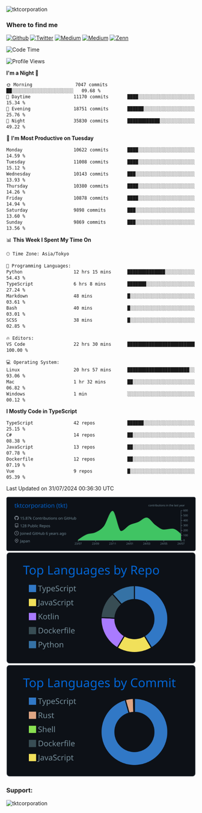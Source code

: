 <p align="left"> <img src="https://komarev.com/ghpvc/?username=tktcorporation&label=Profile%20views&color=0e75b6&style=flat" alt="tktcorporation" /> </p>

<h3>Where to find me</h3>
<p>
<a href="https://github.com/tktcorporation" target="_blank"><img alt="Github" src="https://img.shields.io/badge/GitHub-%2312100E.svg?&style=for-the-badge&logo=Github&logoColor=white" /></a>
<a href="https://twitter.com/tktcorporation" target="_blank"><img alt="Twitter" src="https://img.shields.io/badge/twitter-%231DA1F2.svg?&style=for-the-badge&logo=twitter&logoColor=white" /></a>
<a href="https://www.linkedin.com/in/tktcorporation" target="_blank"><img alt="Medium" src="https://img.shields.io/badge/linkdin-0a66c2.svg?&style=for-the-badge&logo=linkedin&logoColor=white" /></a>
<a href="https://qiita.com/tktcorporation" target="_blank"><img alt="Medium" src="https://img.shields.io/badge/qiita-55C500.svg?&style=for-the-badge&logo=qiita&logoColor=white" /></a>
<a href="https://zenn.dev/tktcorporation" target="_blank"><img alt="Zenn" src="https://img.shields.io/badge/Zenn-3EA8FF.svg?&style=for-the-badge&logo=Zenn&logoColor=white" /></a>
</p>
  
<!--START_SECTION:waka-->
![Code Time](http://img.shields.io/badge/Code%20Time-1%2C645%20hrs%2045%20mins-blue)

![Profile Views](http://img.shields.io/badge/Profile%20Views-0-blue)

**I'm a Night 🦉** 

```text
🌞 Morning                7047 commits        ██░░░░░░░░░░░░░░░░░░░░░░░   09.68 % 
🌆 Daytime                11170 commits       ████░░░░░░░░░░░░░░░░░░░░░   15.34 % 
🌃 Evening                18751 commits       ██████░░░░░░░░░░░░░░░░░░░   25.76 % 
🌙 Night                  35830 commits       ████████████░░░░░░░░░░░░░   49.22 % 
```
📅 **I'm Most Productive on Tuesday** 

```text
Monday                   10622 commits       ████░░░░░░░░░░░░░░░░░░░░░   14.59 % 
Tuesday                  11008 commits       ████░░░░░░░░░░░░░░░░░░░░░   15.12 % 
Wednesday                10143 commits       ███░░░░░░░░░░░░░░░░░░░░░░   13.93 % 
Thursday                 10380 commits       ████░░░░░░░░░░░░░░░░░░░░░   14.26 % 
Friday                   10878 commits       ████░░░░░░░░░░░░░░░░░░░░░   14.94 % 
Saturday                 9898 commits        ███░░░░░░░░░░░░░░░░░░░░░░   13.60 % 
Sunday                   9869 commits        ███░░░░░░░░░░░░░░░░░░░░░░   13.56 % 
```


📊 **This Week I Spent My Time On** 

```text
🕑︎ Time Zone: Asia/Tokyo

💬 Programming Languages: 
Python                   12 hrs 15 mins      ██████████████░░░░░░░░░░░   54.43 % 
TypeScript               6 hrs 8 mins        ███████░░░░░░░░░░░░░░░░░░   27.24 % 
Markdown                 48 mins             █░░░░░░░░░░░░░░░░░░░░░░░░   03.61 % 
Bash                     40 mins             █░░░░░░░░░░░░░░░░░░░░░░░░   03.01 % 
SCSS                     38 mins             █░░░░░░░░░░░░░░░░░░░░░░░░   02.85 % 

🔥 Editors: 
VS Code                  22 hrs 30 mins      █████████████████████████   100.00 % 

💻 Operating System: 
Linux                    20 hrs 57 mins      ███████████████████████░░   93.06 % 
Mac                      1 hr 32 mins        ██░░░░░░░░░░░░░░░░░░░░░░░   06.82 % 
Windows                  1 min               ░░░░░░░░░░░░░░░░░░░░░░░░░   00.12 % 
```

**I Mostly Code in TypeScript** 

```text
TypeScript               42 repos            ██████░░░░░░░░░░░░░░░░░░░   25.15 % 
C#                       14 repos            ██░░░░░░░░░░░░░░░░░░░░░░░   08.38 % 
JavaScript               13 repos            ██░░░░░░░░░░░░░░░░░░░░░░░   07.78 % 
Dockerfile               12 repos            ██░░░░░░░░░░░░░░░░░░░░░░░   07.19 % 
Vue                      9 repos             █░░░░░░░░░░░░░░░░░░░░░░░░   05.39 % 
```




 Last Updated on 31/07/2024 00:36:30 UTC
<!--END_SECTION:waka-->

[![](https://raw.githubusercontent.com/tktcorporation/tktcorporation/master/profile-summary-card-output/github_dark/0-profile-details.svg)](https://github.com/vn7n24fzkq/github-profile-summary-cards)
[![](https://raw.githubusercontent.com/tktcorporation/tktcorporation/master/profile-summary-card-output/github_dark/1-repos-per-language.svg)](https://github.com/vn7n24fzkq/github-profile-summary-cards) [![](https://raw.githubusercontent.com/tktcorporation/tktcorporation/master/profile-summary-card-output/github_dark/2-most-commit-language.svg)](https://github.com/vn7n24fzkq/github-profile-summary-cards)

<h3 align="left">Support:</h3>
<p><a href="https://www.buymeacoffee.com/tktcorporation"> <img align="left" src="https://cdn.buymeacoffee.com/buttons/v2/default-yellow.png" height="50" width="210" alt="tktcorporation" /></a></p><br><br>
